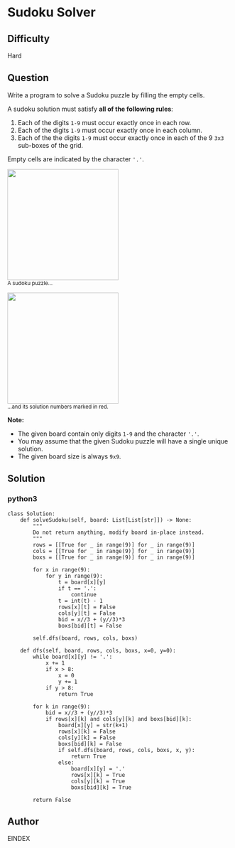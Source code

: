 # Sudoku Solver

## Difficulty
Hard

## Question
<p>Write a program to solve a Sudoku puzzle by filling the empty cells.</p>

<p>A&nbsp;sudoku solution must satisfy <strong>all of&nbsp;the following rules</strong>:</p>

<ol>
	<li>Each of the digits&nbsp;<code>1-9</code> must occur exactly&nbsp;once in each row.</li>
	<li>Each of the digits&nbsp;<code>1-9</code>&nbsp;must occur&nbsp;exactly once in each column.</li>
	<li>Each of the the digits&nbsp;<code>1-9</code> must occur exactly once in each of the 9 <code>3x3</code> sub-boxes of the grid.</li>
</ol>

<p>Empty cells are indicated by the character <code>&#39;.&#39;</code>.</p>

<p><img src="https://upload.wikimedia.org/wikipedia/commons/thumb/f/ff/Sudoku-by-L2G-20050714.svg/250px-Sudoku-by-L2G-20050714.svg.png" style="height:250px; width:250px" /><br />
<small>A sudoku puzzle...</small></p>

<p><img src="https://upload.wikimedia.org/wikipedia/commons/thumb/3/31/Sudoku-by-L2G-20050714_solution.svg/250px-Sudoku-by-L2G-20050714_solution.svg.png" style="height:250px; width:250px" /><br />
<small>...and its solution numbers marked in red.</small></p>

<p><strong>Note:</strong></p>

<ul>
	<li>The given board&nbsp;contain only digits <code>1-9</code> and the character <code>&#39;.&#39;</code>.</li>
	<li>You may assume that the given Sudoku puzzle will have a single unique solution.</li>
	<li>The given board size is always <code>9x9</code>.</li>
</ul>


## Solution
### python3
```python3
class Solution:
    def solveSudoku(self, board: List[List[str]]) -> None:
        """
        Do not return anything, modify board in-place instead.
        """
        rows = [[True for _ in range(9)] for _ in range(9)]
        cols = [[True for _ in range(9)] for _ in range(9)]
        boxs = [[True for _ in range(9)] for _ in range(9)]
        
        for x in range(9):
            for y in range(9):
                t = board[x][y]
                if t == '.':
                    continue
                t = int(t) - 1
                rows[x][t] = False
                cols[y][t] = False
                bid = x//3 + (y//3)*3
                boxs[bid][t] = False
                
        self.dfs(board, rows, cols, boxs)
        
    def dfs(self, board, rows, cols, boxs, x=0, y=0):
        while board[x][y] != '.':
            x += 1
            if x > 8:
                x = 0
                y += 1
            if y > 8:
                return True
        
        for k in range(9):
            bid = x//3 + (y//3)*3
            if rows[x][k] and cols[y][k] and boxs[bid][k]:
                board[x][y] = str(k+1)
                rows[x][k] = False
                cols[y][k] = False
                boxs[bid][k] = False
                if self.dfs(board, rows, cols, boxs, x, y):
                    return True
                else:
                    board[x][y] = '.'
                    rows[x][k] = True
                    cols[y][k] = True
                    boxs[bid][k] = True
                    
        return False
```

## Author
EINDEX